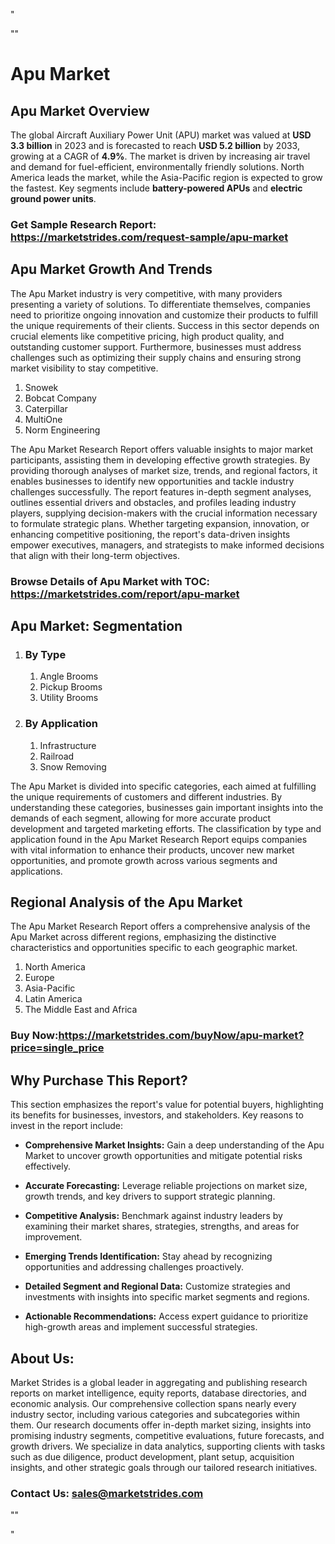 <p>"</p>
<p>""</p>
<h1>Apu Market&nbsp;</h1>
<h2>Apu Market Overview</h2>
<p>The global Aircraft Auxiliary Power Unit (APU) market was valued at <strong>USD 3.3 billion</strong> in 2023 and is forecasted to reach <strong>USD 5.2 billion</strong> by 2033, growing at a CAGR of <strong>4.9%</strong>. The market is driven by increasing air travel and demand for fuel-efficient, environmentally friendly solutions. North America leads the market, while the Asia-Pacific region is expected to grow the fastest. Key segments include <strong>battery-powered APUs</strong> and <strong>electric ground power units</strong>.</p>
<h3><strong>Get Sample Research Report:</strong> <a href="https://marketstrides.com/request-sample/apu-market">https://marketstrides.com/request-sample/apu-market</a></h3>
<h2>Apu Market Growth And Trends</h2>
<p>The Apu Market industry is very competitive, with many providers presenting a variety of solutions. To differentiate themselves, companies need to prioritize ongoing innovation and customize their products to fulfill the unique requirements of their clients. Success in this sector depends on crucial elements like competitive pricing, high product quality, and outstanding customer support. Furthermore, businesses must address challenges such as optimizing their supply chains and ensuring strong market visibility to stay competitive.</p>
<ol>
<li>Snowek</li>
<li>Bobcat Company</li>
<li>Caterpillar</li>
<li>MultiOne</li>
<li>Norm Engineering</li>
</ol>
<p>The Apu Market Research Report offers valuable insights to major market participants, assisting them in developing effective growth strategies. By providing thorough analyses of market size, trends, and regional factors, it enables businesses to identify new opportunities and tackle industry challenges successfully. The report features in-depth segment analyses, outlines essential drivers and obstacles, and profiles leading industry players, supplying decision-makers with the crucial information necessary to formulate strategic plans. Whether targeting expansion, innovation, or enhancing competitive positioning, the report's data-driven insights empower executives, managers, and strategists to make informed decisions that align with their long-term objectives.</p>
<h3><strong>Browse Details of Apu Market with TOC:</strong> <a href="https://marketstrides.com/report/apu-market">https://marketstrides.com/report/apu-market</a></h3>
<h2>Apu Market: Segmentation</h2>
<ol>
<li>
<h3>By Type</h3>
<ol>
<li>Angle Brooms</li>
<li>Pickup Brooms</li>
<li>Utility Brooms</li>
</ol>
</li>
<li>
<h3>By Application</h3>
<ol>
<li>Infrastructure</li>
<li>Railroad</li>
<li>Snow Removing</li>
</ol>
</li>
</ol>
<p>The Apu Market is divided into specific categories, each aimed at fulfilling the unique requirements of customers and different industries. By understanding these categories, businesses gain important insights into the demands of each segment, allowing for more accurate product development and targeted marketing efforts. The classification by type and application found in the Apu Market Research Report equips companies with vital information to enhance their products, uncover new market opportunities, and promote growth across various segments and applications.</p>
<h2>Regional Analysis of the Apu Market</h2>
<p>The Apu Market Research Report offers a comprehensive analysis of the Apu Market across different regions, emphasizing the distinctive characteristics and opportunities specific to each geographic market.</p>
<ol>
<li>North America</li>
<li>Europe</li>
<li>Asia-Pacific</li>
<li>Latin America</li>
<li>The Middle East and Africa</li>
</ol>
<h3><strong>Buy Now:<a href="https://marketstrides.com/buyNow/apu-market?price=single_price">https://marketstrides.com/buyNow/apu-market?price=single_price</a></strong></h3>
<h2>Why Purchase This Report?</h2>
<p>This section emphasizes the report's value for potential buyers, highlighting its benefits for businesses, investors, and stakeholders. Key reasons to invest in the report include:</p>
<ul>
<li><strong>Comprehensive Market Insights:</strong> Gain a deep understanding of the Apu Market to uncover growth opportunities and mitigate potential risks effectively.</li>
</ul>
<ul>
<li><strong>Accurate Forecasting:</strong> Leverage reliable projections on market size, growth trends, and key drivers to support strategic planning.</li>
</ul>
<ul>
<li><strong>Competitive Analysis:</strong> Benchmark against industry leaders by examining their market shares, strategies, strengths, and areas for improvement.</li>
</ul>
<ul>
<li><strong>Emerging Trends Identification:</strong> Stay ahead by recognizing opportunities and addressing challenges proactively.</li>
</ul>
<ul>
<li><strong>Detailed Segment and Regional Data:</strong> Customize strategies and investments with insights into specific market segments and regions.</li>
</ul>
<ul>
<li><strong>Actionable Recommendations:</strong> Access expert guidance to prioritize high-growth areas and implement successful strategies.</li>
</ul>
<h2>About Us:</h2>
<p>Market Strides is a global leader in aggregating and publishing research reports on market intelligence, equity reports, database directories, and economic analysis. Our comprehensive collection spans nearly every industry sector, including various categories and subcategories within them. Our research documents offer in-depth market sizing, insights into promising industry segments, competitive evaluations, future forecasts, and growth drivers. We specialize in data analytics, supporting clients with tasks such as due diligence, product development, plant setup, acquisition insights, and other strategic goals through our tailored research initiatives.</p>
<h3><strong>Contact Us: <a href="mailto:sales@marketstrides.com">sales@marketstrides.com</a></strong></h3>
<p>""</p>
<p>"</p>

